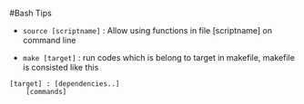 #Bash Tips

- `source [scriptname]` : Allow using functions in file [scriptname] on command line 



- `make [target]` : run codes which is belong to target in makefile,
makefile is consisted like this
```` 
[target] : [dependencies..]
	[commands]
````
